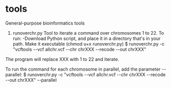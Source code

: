 # tools
General-purpose bioinformatics tools

1. runoverchr.py
Tool to iterate a command over chromosomes 1 to 22.
To run: 
-Download Python script, and place it in a directory that's in your path. Make it executable (chmod u+x runoverchr.py)
$ runoverchr.py -c "vcftools --vcf allchr.vcf --chr chrXXX --recode --out chrXXX"

The program will replace XXX with 1 to 22 and iterate.

To run the command for each chromosome in parallel, add the parameter --parallel:
$ runoverchr.py -c "vcftools --vcf allchr.vcf --chr chrXXX --recode --out chrXXX" --parallel
